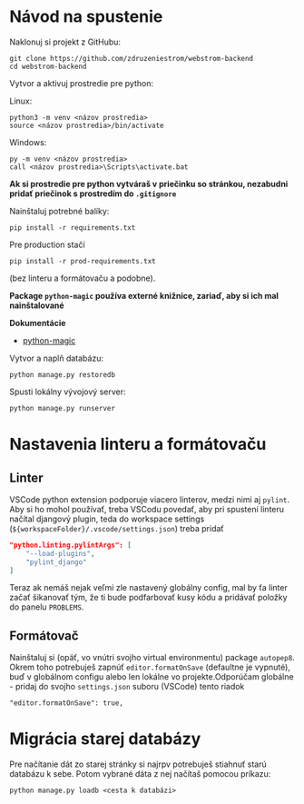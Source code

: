 # Návod na spustenie

Naklonuj si projekt z GitHubu:

```shell
git clone https://github.com/zdruzeniestrom/webstrom-backend
cd webstrom-backend
```

Vytvor a aktivuj prostredie pre python:

Linux:

```shell
python3 -m venv <názov prostredia>
source <názov prostredia>/bin/activate
```

Windows:

```batch
py -m venv <názov prostredia>
call <názov prostredia>\Scripts\activate.bat
```

**Ak si prostredie pre python vytváraš v priečinku so stránkou, nezabudni pridať priečinok s prostredím do `.gitignore`**

Nainštaluj potrebné balíky:

```shell
pip install -r requirements.txt
```

Pre production stačí

```shell
pip install -r prod-requirements.txt
```

(bez linteru a formátovaču a podobne).

**Package `python-magic` používa externé knižnice, zariaď, aby si ich mal nainštalované**

**Dokumentácie**
* [python-magic](https://pypi.org/project/python-magic/)

Vytvor a naplň databázu:

```shell
python manage.py restoredb
```

Spusti lokálny vývojový server:

```shell
python manage.py runserver
```

# Nastavenia linteru a formátovaču

## Linter

VSCode python extension podporuje viacero linterov, medzi nimi aj `pylint`. Aby si ho mohol používať, treba VSCodu povedať, aby pri spustení linteru načítal djangový plugin, teda do workspace settings (`${workspaceFolder}/.vscode/settings.json`) treba pridať

```json
"python.linting.pylintArgs": [
    "--load-plugins",
    "pylint_django"
]
```

Teraz ak nemáš nejak veľmi zle nastavený globálny config, mal by ťa linter začať šikanovať tým, že ti bude podfarbovať kusy kódu a pridávať položky do panelu `PROBLEMS`.

## Formátovač

Nainštaluj si (opäť, vo vnútri svojho virtual environmentu) package `autopep8`. Okrem toho potrebuješ zapnúť `editor.formatOnSave` (defaultne je vypnuté), buď v globálnom configu alebo len lokálne vo projekte.Odporúčam globálne - pridaj do svojho `settings.json` suboru (VSCode) tento riadok

```
"editor.formatOnSave": true,
```
# Migrácia starej databázy

Pre načítanie dát zo starej stránky si najrpv potrebuješ stiahnuť starú databázu k sebe. Potom vybrané dáta z nej načítaš pomocou príkazu:
```
python manage.py loadb <cesta k databázi>
```